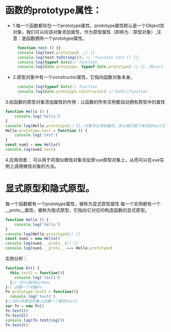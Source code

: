 # 函数的prototype属性：
  - 1.每一个函数都存在一个prototype属性，prototype属性默认是一个Object空对象，我们可以向该对象添加属性，作为原型属性（即称为：原型对象）,注意：是函数拥有一个prototype属性。
    ```js
      function test () {}
      console.log(test.prototype)  // {}
      console.log(test.toString()); // 'function test () {}'
      console.log(typeof Date)// function
      console.log(Date.prototype, typeof Date.prototype) // {}, Object
    ```
  - 2.原型对象中有一个constructor属性，它指向函数对象本身。
    ```js
      console.log(typeof Date)// function
      console.log(Date.prototype.constructor) // Date()function
    ```
3.给函数的原型对象添加属性的作用：让函数的所有实例都自动拥有原型中的属性
```js
function Hello () {
    console.log('hello')
}
console.log(Hello.prototype)// {}，对象可以添加属性，所以我们接下来添加test方法放在prototype对象内
Hello.prototype.test = function () {
    console.log('test')
}
const num1 = new Hello()
console.log(num1.test)
```
4.应用场景：
可以用于将类似微信对象添加至vue原型对象上，从而可以在vue实例上调用微信对象的方法。
# 显式原型和隐式原型。
每一个函数都有一个prototype属性，被称为显式原型属性
每一个实例都有一个__proto__属性，被称为隐式原型，它指向它对应的构造函数的显式原型。
```js
function Hello () {
    console.log('hello')
}
console.log(Hello.prototype)// {}
const num1 = new Hello()
console.log(num1.__proto__)// {}
console.log(num1.__proto__ === Hello.prototype)
```
实例分析：
```js
function Fn() {
  this.test1 = function(){
    console.log('test1')
  }// this指向window，
}// 创建一个对象Fn
Fn.prototype.test2 = function(){
  console.log('test2')
}//在Fn的原型对象上创建一个属性test2
var fn = new Fn()
fn.test1()
fn.test2()
console.log(fn.toString())
fn.test3()
```